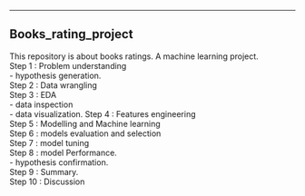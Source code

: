 

---
Books_rating_project 
---   
  
This repository is about books ratings.  A machine learning project.  
Step 1 : Problem understanding   
        - hypothesis generation.  
Step 2 : Data wrangling    
Step 3 : EDA   
       - data inspection   
       - data visualization. 
Step 4 : Features engineering   
Step 5 : Modelling and Machine learning   
Step 6 : models evaluation and selection   
Step 7 : model tuning   
Step 8 : model Performance.    
        - hypothesis confirmation.   
Step 9 : Summary.  
Step 10 : Discussion 
